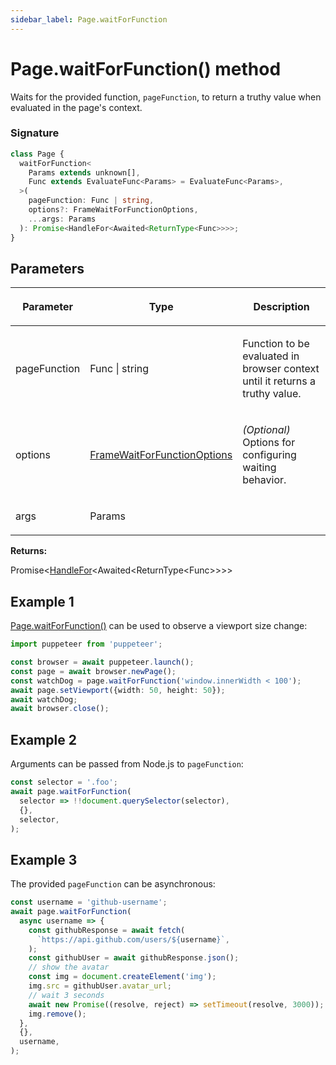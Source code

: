 ```yaml
---
sidebar_label: Page.waitForFunction
---
```


# Page.waitForFunction() method

Waits for the provided function, `pageFunction`, to return a truthy value when evaluated in the page's context.

### Signature

```typescript
class Page {
  waitForFunction<
    Params extends unknown[],
    Func extends EvaluateFunc<Params> = EvaluateFunc<Params>,
  >(
    pageFunction: Func | string,
    options?: FrameWaitForFunctionOptions,
    ...args: Params
  ): Promise<HandleFor<Awaited<ReturnType<Func>>>>;
}
```

## Parameters

<table><thead><tr><th>

Parameter

</th><th>

Type

</th><th>

Description

</th></tr></thead>
<tbody><tr><td>

pageFunction

</td><td>

Func \| string

</td><td>

Function to be evaluated in browser context until it returns a truthy value.

</td></tr>
<tr><td>

options

</td><td>

[FrameWaitForFunctionOptions](./puppeteer.framewaitforfunctionoptions.md)

</td><td>

_(Optional)_ Options for configuring waiting behavior.

</td></tr>
<tr><td>

args

</td><td>

Params

</td><td>

</td></tr>
</tbody></table>

**Returns:**

Promise&lt;[HandleFor](./puppeteer.handlefor.md)&lt;Awaited&lt;ReturnType&lt;Func&gt;&gt;&gt;&gt;

## Example 1

[Page.waitForFunction()](./puppeteer.page.waitforfunction.md) can be used to observe a viewport size change:

```ts
import puppeteer from 'puppeteer';

const browser = await puppeteer.launch();
const page = await browser.newPage();
const watchDog = page.waitForFunction('window.innerWidth < 100');
await page.setViewport({width: 50, height: 50});
await watchDog;
await browser.close();
```

## Example 2

Arguments can be passed from Node.js to `pageFunction`:

```ts
const selector = '.foo';
await page.waitForFunction(
  selector => !!document.querySelector(selector),
  {},
  selector,
);
```

## Example 3

The provided `pageFunction` can be asynchronous:

```ts
const username = 'github-username';
await page.waitForFunction(
  async username => {
    const githubResponse = await fetch(
      `https://api.github.com/users/${username}`,
    );
    const githubUser = await githubResponse.json();
    // show the avatar
    const img = document.createElement('img');
    img.src = githubUser.avatar_url;
    // wait 3 seconds
    await new Promise((resolve, reject) => setTimeout(resolve, 3000));
    img.remove();
  },
  {},
  username,
);
```
